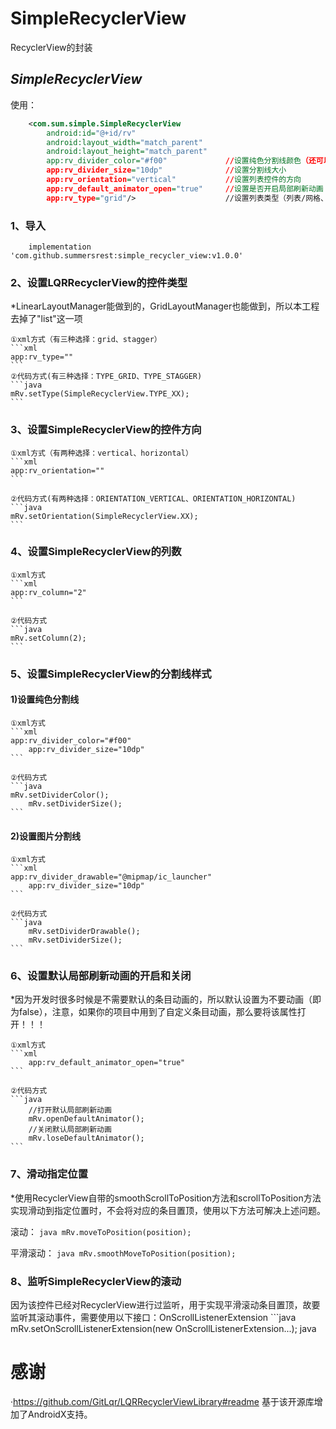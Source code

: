 # SimpleRecyclerView
RecyclerView的封装
## ***SimpleRecyclerView***
使用：
```xml
    <com.sum.simple.SimpleRecyclerView
        android:id="@+id/rv"
        android:layout_width="match_parent"
        android:layout_height="match_parent"
        app:rv_divider_color="#f00"				//设置纯色分割线颜色（还可以设置图片分割线）
        app:rv_divider_size="10dp"				//设置分割线大小
        app:rv_orientation="vertical"			//设置列表控件的方向
        app:rv_default_animator_open="true"		//设置是否开启局部刷新动画（不设置默认关闭）
        app:rv_type="grid"/>					//设置列表类型（列表/网格、瀑布流）
```
### **1、导入**
```
	implementation 'com.github.summersrest:simple_recycler_view:v1.0.0'
```
### **2、设置LQRRecyclerView的控件类型**

*LinearLayoutManager能做到的，GridLayoutManager也能做到，所以本工程去掉了"list"这一项

	①xml方式（有三种选择：grid、stagger）
	```xml
	app:rv_type="" 
	```
	②代码方式(有三种选择：TYPE_GRID、TYPE_STAGGER)
	```java
	mRv.setType(SimpleRecyclerView.TYPE_XX);
	```

### **3、设置SimpleRecyclerView的控件方向**

	①xml方式（有两种选择：vertical、horizontal）
	```xml
	app:rv_orientation="" 
	```

	②代码方式(有两种选择：ORIENTATION_VERTICAL、ORIENTATION_HORIZONTAL)
	```java
	mRv.setOrientation(SimpleRecyclerView.XX);
	```
### **4、设置SimpleRecyclerView的列数**

	①xml方式
	```xml
	app:rv_column="2"
	```

	②代码方式
	```java
	mRv.setColumn(2);
	```

### **5、设置SimpleRecyclerView的分割线样式**

#### 1)设置纯色分割线

	①xml方式
	```xml
	app:rv_divider_color="#f00"
        app:rv_divider_size="10dp" 
	```

	②代码方式
	```java
	mRv.setDividerColor();
        mRv.setDividerSize();
	```

#### 2)设置图片分割线
	
	①xml方式
	```xml
	app:rv_divider_drawable="@mipmap/ic_launcher"
        app:rv_divider_size="10dp"
	```

	②代码方式
	```java
        mRv.setDividerDrawable();
        mRv.setDividerSize();
	```

### **6、设置默认局部刷新动画的开启和关闭**
*因为开发时很多时候是不需要默认的条目动画的，所以默认设置为不要动画（即为false），注意，如果你的项目中用到了自定义条目动画，那么要将该属性打开！！！

	①xml方式
	```xml
    	app:rv_default_animator_open="true"
	```

	②代码方式
	```java
        //打开默认局部刷新动画
        mRv.openDefaultAnimator();
        //关闭默认局部刷新动画
        mRv.loseDefaultAnimator();
	```


### **7、滑动指定位置**
*使用RecyclerView自带的smoothScrollToPosition方法和scrollToPosition方法实现滑动到指定位置时，不会将对应的条目置顶，使用以下方法可解决上述问题。

滚动：
	```java
	mRv.moveToPosition(position);
	```

平滑滚动：
	```java
	mRv.smoothMoveToPosition(position);
	```

### **8、监听SimpleRecyclerView的滚动**
因为该控件已经对RecyclerView进行过监听，用于实现平滑滚动条目置顶，故要监听其滚动事件，需要使用以下接口：OnScrollListenerExtension
	```java
	mRv.setOnScrollListenerExtension(new OnScrollListenerExtension...);
	java
# 感谢
·https://github.com/GitLqr/LQRRecyclerViewLibrary#readme
基于该开源库增加了AndroidX支持。
